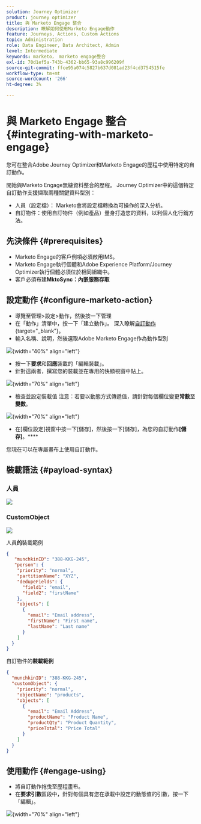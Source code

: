 ```yaml
---
solution: Journey Optimizer
product: journey optimizer
title: 與 Marketo Engage 整合
description: 瞭解如何使用Marketo Engage動作
feature: Journeys, Actions, Custom Actions
topic: Administration
role: Data Engineer, Data Architect, Admin
level: Intermediate
keywords: marketo， marketo engage整合
exl-id: 70d1ef5a-743b-4362-bb65-93a8c996209f
source-git-commit: ffce95a074c5827b637d081ad23f4cd3754515fe
workflow-type: tm+mt
source-wordcount: '266'
ht-degree: 3%

---
```


# 與 Marketo Engage 整合 {#integrating-with-marketo-engage}

您可在整合Adobe Journey Optimizer和Marketo Engage的歷程中使用特定的自訂動作。

開始與Marketo Engage無縫資料整合的歷程。 Journey Optimizer中的這個特定自訂動作支援擷取兩種關鍵資料型別：

* 人員（設定檔）： Marketo會將設定檔轉換為可操作的深入分析。
* 自訂物件：使用自訂物件（例如產品）量身打造您的資料，以利個人化行銷方法。

## 先決條件 {#prerequisites}

* Marketo Engage的客戶例項必須啟用IMS。
* Marketo Engage執行個體和Adobe Experience Platform/Journey Optimizer執行個體必須位於相同組織中。
* 客戶必須布建&#x200B;**MktoSync：內嵌服務存取**

## 設定動作 {#configure-marketo-action}

* 導覽至管理>設定>動作，然後按一下管理
* 在「動作」清單中，按一下「建立動作」。 深入瞭解[自訂動作](../building-journeys/using-custom-actions.md){target="_blank"}。
* 輸入名稱、說明，然後選取Adobe Marketo Engage作為動作型別

![](assets/engage-customaction-creation.png){width="40%" align="left"}

* 按一下&#x200B;**要求**&#x200B;和&#x200B;**回應**&#x200B;裝載的「編輯裝載」。
* 針對這兩者，撰寫您的裝載並在專用的快顯視窗中貼上。

![](assets/engage-customaction-payload.png){width="70%" align="left"}

* 檢查並設定裝載值
注意：若要以動態方式傳遞值，請針對每個欄位變更**常數**&#x200B;至&#x200B;**變數**。

![](assets/engage-customaction-payload-fields.png){width="70%" align="left"}

* 在[欄位設定]視窗中按一下[儲存]，然後按一下[儲存]，為您的自訂動作&#x200B;**[儲存]**。****

您現在可以在專屬畫布上使用自訂動作。


## 裝載語法 {#payload-syntax}

### 人員

![](assets/payload-person.png)

### CustomObject

![](assets/payload-customobject.png)


人員&#x200B;**的**&#x200B;裝載範例

```json
{
   "munchkinID": "388-KKG-245",  
   "person": {
    "priority": "normal",
    "partitionName": "XYZ",
    "dedupeFields": {
      "field1": "email",
      "field2": "firstName"
    },
    "objects": [
      {
        "email": "Email address",
        "firstName": "First name",
        "lastName": "Last name"
      }
    ]
  }
}
```

自訂物件的&#x200B;**裝載範例**

```json
{
  "munchkinID": "388-KKG-245", 
  "customObject": {
    "priority": "normal",
    "objectName": "products",
    "objects": [
      {
        "email": "Email Address",
        "productName": "Product Name",
        "productQty": "Product Quantity",
        "priceTotal": "Price Total"
      }
    ]
  }
}
```


## 使用動作 {#engage-using}

* 將自訂動作拖曳至歷程畫布。
* 在&#x200B;**要求引數**&#x200B;區段中，針對每個具有您在承載中設定的動態值的引數，按一下「編輯」。

![](assets/engage-use-canvas.png){width="70%" align="left"}
